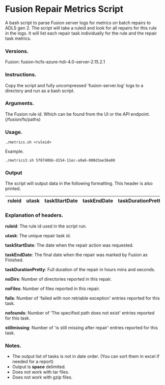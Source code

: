 # Fusion Repair Metrics Script
A bash script to parse Fusion server logs for metrics on batch repairs to ADLS gen 2.
The script will take a ruleid and look for all repairs for this rule in the logs.
It will list each repair task individually for the rule and the repair task metrics.

### Versions.
Fusion: fusion-hcfs-azure-hdi-4.0-server-2.15.2.1

### Instructions.
Copy the script and fully uncompressed 'fusion-server.log' logs to a directory and run as a bash script.


### Arguments.
The Fusion rule id. Which can be found from the UI or the API endpoint. (/fusion/fs/paths)

### Usage.
```
./metrics.sh <ruleid>
```

Example. 
```
./metrics3.sh 5f8740bb-d154-11ec-a9a6-000d3ae36e08
```

### Output
The script will output data in the following formatting. This header is also printed. 

| ruleid | utask | taskStartDate | taskEndDate | taskDurationPretty | noDirs | noFiles | fails | nofounds | stillmissing |
| --- | --- | --- | --- | --- | --- | --- | --- | --- | --- |

### Explanation of headers. 

**ruleid**: The rule id used in the script run.

**utask**: The unique repair task id.

**taskStartDate**: The date when the repair action was requested.

**taskEndDate**: The final date when the repair was marked by Fusion as Finished.

**taskDurationPretty**: Full duration of the repair in hours mins and seconds.

**noDirs**: Number of directories reported in this repair.

**noFiles**: Number of files reported in this repair.

**fails**: Number of 'failed with non retriable exception' entries reported for this task.

**nofounds**: Number of 'The specified path does not exist' entries reported for this task.

**stillmissing**: Number of 'is still missing after repair' entries reported for this task.

### Notes.
- The output list of tasks is not in date order. (You can sort them in excel if needed for a report)
- Output is **space** delimited.
- Does not work with tar files.
- Does not work with gzip files.